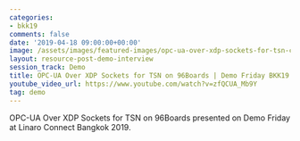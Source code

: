 ```yaml
---
categories:
- bkk19
comments: false
date: '2019-04-18 09:00:00+00:00'
image: /assets/images/featured-images/opc-ua-over-xdp-sockets-for-tsn-cover-image.png
layout: resource-post-demo-interview
session_track: Demo
title: OPC-UA Over XDP Sockets for TSN on 96Boards | Demo Friday BKK19
youtube_video_url: https://www.youtube.com/watch?v=zfQCUA_Mb9Y
tag: demo
---
```

OPC-UA Over XDP Sockets for TSN on 96Boards presented on Demo Friday at Linaro Connect Bangkok 2019.
